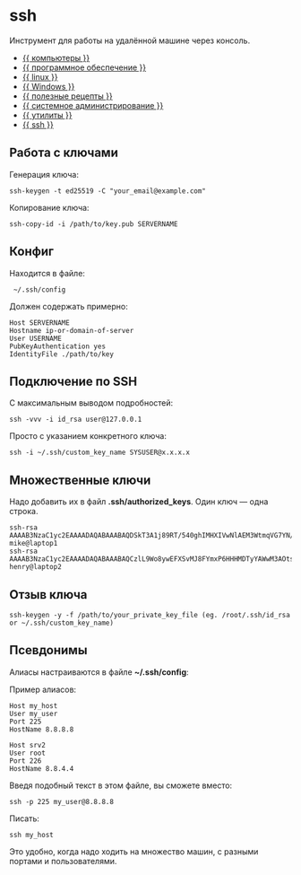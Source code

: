 # ssh

Инструмент для работы на удалённой машине через консоль.



- [{{ компьютеры }}](../../__tags/kompytery.md)
- [{{ программное обеспечение }}](../../__tags/programmnoe_obespechenie.md)
- [{{ linux }}](../../__tags/linux.md)
- [{{ Windows }}](../../__tags/windows.md)
- [{{ полезные рецепты }}](../../__tags/poleznye_retsepty.md)
- [{{ системное администрирование }}](../../__tags/sistemnoe_administrirovanie.md)
- [{{ утилиты }}](../../__tags/utility.md)
- [{{ ssh }}](../../__tags/ssh.md)


## Работа с ключами

Генерация ключа:

```shell
ssh-keygen -t ed25519 -C "your_email@example.com"
```

Копирование ключа:

```shell
ssh-copy-id -i /path/to/key.pub SERVERNAME
```

## Конфиг

Находится в файле:

```shell
 ~/.ssh/config
```

Должен содержать примерно:

```shell
Host SERVERNAME
Hostname ip-or-domain-of-server
User USERNAME
PubKeyAuthentication yes
IdentityFile ./path/to/key
```

## Подключение по SSH

С максимальным выводом подробностей:

```shell
ssh -vvv -i id_rsa user@127.0.0.1
```

Просто с указанием конкретного ключа:

```shell
ssh -i ~/.ssh/custom_key_name SYSUSER@x.x.x.x
```

## Множественные ключи

Надо добавить их в файл **.ssh/authorized_keys**. Один ключ — одна строка.

```shell
ssh-rsa AAAAB3NzaC1yc2EAAAADAQABAAABAQDSkT3A1j89RT/540ghIMHXIVwNlAEM3WtmqVG7YN/wYwtsJ8iCszg4/lXQsfLFxYmEVe8L9atgtMGCi5QdYPl4X/c+5YxFfm88Yjfx+2xEgUdOr864eaI22yaNMQ0AlyilmK+PcSyxKP4dzkf6B5Nsw8lhfB5n9F5md6GHLLjOGuBbHYlesKJKnt2cMzzS90BdRk73qW6wJ+MCUWo+cyBFZVGOzrjJGEcHewOCbVs+IJWBFSi6w1enbKGc+RY9KrnzeDKWWqzYnNofiHGVFAuMxrmZOasqlTIKiC2UK3RmLxZicWiQmPnpnjJRo7pL0oYM9r/sIWzD6i2S9szDy6aZ mike@laptop1
ssh-rsa AAAAB3NzaC1yc2EAAAADAQABAAABAQCzlL9Wo8ywEFXSvMJ8FYmxP6HHHMDTyYAWwM3AOtsc96DcYVQIJ5VsydZf5/4NWuq55MqnzdnGB2IfjQvOrW4JEn0cI5UFTvAG4PkfYZb00Hbvwho8JsSAwChvWU6IuhgiiUBofKSMMifKg+pEJ0dLjks2GUcfxeBwbNnAgxsBvY6BCXRfezIddPlqyfWfnftqnafIFvuiRFB1DeeBr24kik/550MaieQpJ848+MgIeVCjko4NPPLssJ/1jhGEHOTlGJpWKGDqQK+QBaOQZh7JB7ehTK+pwIFHbUaeAkr66iVYJuC05iA7ot9FZX8XGkxgmhlnaFHNf0l8ynosanqt henry@laptop2
```

## Отзыв ключа

```shell
ssh-keygen -y -f /path/to/your_private_key_file (eg. /root/.ssh/id_rsa or ~/.ssh/custom_key_name)
```

## Псевдонимы

Алиасы настраиваются в файле **~/.ssh/config**:

Пример алиасов:

    Host my_host
    User my_user
    Port 225
    HostName 8.8.8.8
    
    Host srv2
    User root
    Port 226
    HostName 8.8.4.4

Введя подобный текст в этом файле, вы сможете вместо:

```shell
ssh -p 225 my_user@8.8.8.8
```

Писать:

```shell
ssh my_host
```

Это удобно, когда надо ходить на множество машин, с разными портами и
пользователями.
